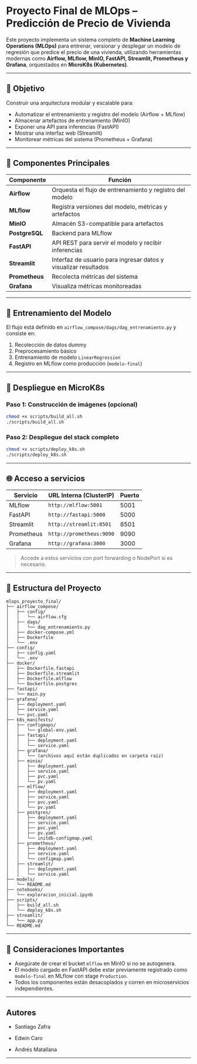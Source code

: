 # Proyecto Final de MLOps – Predicción de Precio de Vivienda

Este proyecto implementa un sistema completo de **Machine Learning Operations (MLOps)** para entrenar, versionar y desplegar un modelo de regresión que predice el precio de una vivienda, utilizando herramientas modernas como **Airflow, MLflow, MinIO, FastAPI, Streamlit, Prometheus y Grafana**, orquestados en **MicroK8s (Kubernetes)**.

---

## 🎯 Objetivo

Construir una arquitectura modular y escalable para:

- Automatizar el entrenamiento y registro del modelo (Airflow + MLflow)
- Almacenar artefactos de entrenamiento (MinIO)
- Exponer una API para inferencias (FastAPI)
- Mostrar una interfaz web (Streamlit)
- Monitorear métricas del sistema (Prometheus + Grafana)

---

## 🧱 Componentes Principales

| Componente     | Función                                              |
|----------------|-------------------------------------------------------|
| **Airflow**    | Orquesta el flujo de entrenamiento y registro del modelo |
| **MLflow**     | Registra versiones del modelo, métricas y artefactos  |
| **MinIO**      | Almacén S3-compatible para artefactos                 |
| **PostgreSQL** | Backend para MLflow                                   |
| **FastAPI**    | API REST para servir el modelo y recibir inferencias  |
| **Streamlit**  | Interfaz de usuario para ingresar datos y visualizar resultados |
| **Prometheus** | Recolecta métricas del sistema                        |
| **Grafana**    | Visualiza métricas monitoreadas                       |

---

## 🧪 Entrenamiento del Modelo

El flujo está definido en `airflow_compose/dags/dag_entrenamiento.py` y consiste en:

1. Recolección de datos dummy
2. Preprocesamiento básico
3. Entrenamiento de modelo `LinearRegression`
4. Registro en MLflow como producción (`modelo-final`)

---

## 🚀 Despliegue en MicroK8s

### Paso 1: Construcción de imágenes (opcional)
```bash
chmod +x scripts/build_all.sh
./scripts/build_all.sh
```

### Paso 2: Despliegue del stack completo
```bash
chmod +x scripts/deploy_k8s.sh
./scripts/deploy_k8s.sh
```

---

## 🌐 Acceso a servicios

| Servicio    | URL Interna (ClusterIP)         | Puerto |
|-------------|----------------------------------|--------|
| MLflow      | `http://mlflow:5001`            | 5001   |
| FastAPI     | `http://fastapi:5000`           | 5000   |
| Streamlit   | `http://streamlit:8501`         | 8501   |
| Prometheus  | `http://prometheus:9090`        | 9090   |
| Grafana     | `http://grafana:3000`           | 3000   |

> Accede a estos servicios con port forwarding o NodePort si es necesario.

---

## 📂 Estructura del Proyecto

```plaintext
mlops_proyecto_final/
├── airflow_compose/
│   ├── config/
│   │   └── airflow.cfg
│   ├── dags/
│   │   └── dag_entrenamiento.py
│   ├── docker-compose.yml
│   ├── Dockerfile
│   └── .env
├── config/
│   ├── config.yaml
│   └── .env
├── docker/
│   ├── Dockerfile.fastapi
│   ├── Dockerfile.streamlit
│   ├── Dockerfile.mlflow
│   └── Dockerfile.postgres
├── fastapi/
│   └── main.py
├── grafana/
│   ├── deployment.yaml
│   ├── service.yaml
│   └── pvc.yaml
├── k8s_manifests/
│   ├── configmaps/
│   │   └── global-env.yaml
│   ├── fastapi/
│   │   ├── deployment.yaml
│   │   └── service.yaml
│   ├── grafana/
│   │   └── (archivos aquí están duplicados en carpeta raíz)
│   ├── minio/
│   │   ├── deployment.yaml
│   │   ├── service.yaml
│   │   ├── pvc.yaml
│   │   └── pv.yaml
│   ├── mlflow/
│   │   ├── deployment.yaml
│   │   ├── service.yaml
│   │   ├── pvc.yaml
│   │   └── pv.yaml
│   ├── postgres/
│   │   ├── deployment.yaml
│   │   ├── service.yaml
│   │   ├── pvc.yaml
│   │   ├── pv.yaml
│   │   └── initdb-configmap.yaml
│   ├── prometheus/
│   │   ├── deployment.yaml
│   │   ├── service.yaml
│   │   └── configmap.yaml
│   ├── streamlit/
│   │   ├── deployment.yaml
│   │   └── service.yaml
├── models/
│   └── README.md
├── notebooks/
│   └── exploracion_inicial.ipynb
├── scripts/
│   ├── build_all.sh
│   └── deploy_k8s.sh
├── streamlit/
│   └── app.py
└── README.md
```

---

## 📌 Consideraciones Importantes

- Asegúrate de crear el bucket `mlflow` en MinIO si no se autogenera.
- El modelo cargado en FastAPI debe estar previamente registrado como `modelo-final` en MLflow con stage `Production`.
- Todos los componentes están desacoplados y corren en microservicios independientes.

---

## Autores

- Santiago Zafra

- Edwin Caro

- Andrés Matallana
---